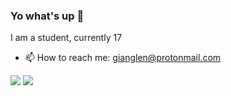### Yo what's up 👋

I am a student, currently 17

- 📫 How to reach me: gianglen@protonmail.com

<img src="https://github-readme-stats.vercel.app/api?username=netgian&show_icons=true&theme=tokyonight">
<img src="https://github-readme-stats.vercel.app/api/top-langs/?username=netgian&show_icons=true&theme=tokyonight&layout=compact&langs_count=8">
